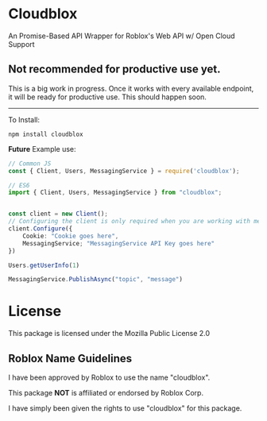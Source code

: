 # Cloudblox

An Promise-Based API Wrapper for Roblox's Web API w/ Open Cloud Support

## Not recommended for productive use yet.
This is a big work in progress. Once it works with every available endpoint, it will be ready for productive use. This should happen soon.

***

To Install:

```
npm install cloudblox
```


**Future** Example use:

```ts
// Common JS
const { Client, Users, MessagingService } = require('cloudblox');

// ES6
import { Client, Users, MessagingService } from "cloudblox";


const client = new Client();
// Configuring the client is only required when you are working with methods that need authentication
client.Configure({
	Cookie: "Cookie goes here",
	MessagingService; "MessagingService API Key goes here"
})

Users.getUserInfo(1)

MessagingService.PublishAsync("topic", "message")

```

# License

This package is licensed under the Mozilla Public License 2.0

## Roblox Name Guidelines

I have been approved by Roblox to use the name "cloudblox".

This package **NOT** is affiliated or endorsed by Roblox Corp.

I have simply been given the rights to use "cloudblox" for this package.
